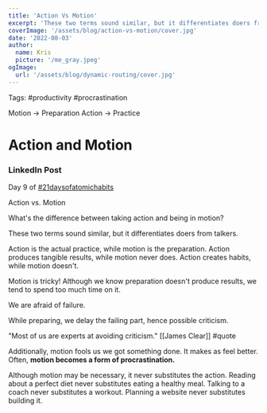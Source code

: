 ```yaml
---
title: 'Action Vs Motion'
excerpt: 'These two terms sound similar, but it differentiates doers from talkers.'
coverImage: '/assets/blog/action-vs-motion/cover.jpg'
date: '2022-08-03'
author:
  name: Kris
  picture: '/me_gray.jpeg'
ogImage:
  url: '/assets/blog/dynamic-routing/cover.jpg'
---
```


Tags: #productivity #procrastination

Motion -> Preparation
Action -> Practice

# Action and Motion


### LinkedIn Post
Day 9 of [#21daysofatomichabits](https://www.linkedin.com/feed/hashtag/?keywords=%2321daysofatomichabits) 

Action vs. Motion 

What's the difference between taking action and being in motion? 

These two terms sound similar, but it differentiates doers from talkers.

Action is the actual practice, while motion is the preparation. 
Action produces tangible results, while motion never does. 
Action creates habits, while motion doesn't. 

Motion is tricky! Although we know preparation doesn't produce results, we tend to spend too much time on it. 

We are afraid of failure. 

While preparing, we delay the failing part, hence possible criticism. 

"Most of us are experts at avoiding criticism." [[James Clear]] #quote

Additionally, motion fools us we got something done. It makes as feel better. 
Often, **motion becomes a form of procrastination.** 

Although motion may be necessary, it never substitutes the action. 
Reading about a perfect diet never substitutes eating a healthy meal. 
Talking to a coach never substitutes a workout. 
Planning a website never substitutes building it.

